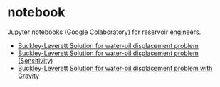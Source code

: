 # notebook

Jupyter notebooks (Google Colaboratory) for reservoir engineers.

- [Buckley-Leverett Solution for water-oil displacement problem](https://nbviewer.jupyter.org/github/mayuneko-re/notebook/blob/master/Buckley_Leverett_Basic.ipynb)
- [Buckley-Leverett Solution for water-oil displacement problem (Sensitivity)](/Buckley_Leverett_Basic_Sensitivity.ipynb)
- [Buckley-Leverett Solution for water-oil displacement problem with Gravity](/Buckley_Leverett_Gravity.ipynb)


